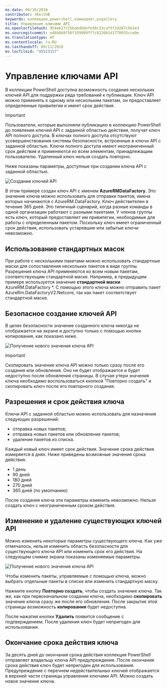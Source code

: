 ```yaml
---
ms.date: 09/10/2018
contributor: JKeithB
keywords: коллекции,powershell,командлет,psgallery
title: Управление ключами API
ms.openlocfilehash: 954eb27c25babdb8efe50c13caf5f2d287c6b3e3
ms.sourcegitcommit: e46b868f56f359909ff7c8230b1d1770935cce0e
ms.translationtype: HT
ms.contentlocale: ru-RU
ms.lasthandoff: 09/13/2018
ms.locfileid: "45523157"
---
```

# <a name="managing-api-keys"></a>Управление ключами API

В коллекции PowerShell доступна возможность создания нескольких ключей API для поддержки ряда требований к публикации. Ключ API можно применять к одному или нескольким пакетам, он предоставляет определенные привилегии и имеет срок действия.

> [!IMPORTANT]
> Пользователи, которые выполняли публикацию в коллекцию PowerShell до появления ключей API с заданной областью действия, получат ключ API полного доступа. В ключах полного доступа отсутствуют усовершенствования системы безопасности, встроенные в ключи API с заданной областью. Ключи полного доступа имеют неограниченный срок действия и применяются ко всем элементам, принадлежащим пользователю. Удаленный ключ нельзя создать повторно.

Ниже показаны параметры, доступные при создании ключа API с заданной областью.

![Создание ключей API](../../Images/PSGallery_KeyScoped.png)

В этом примере создан ключ API с именем **AzureRMDataFactory**. Это значение ключа можно использовать для отправки пакетов, имена которых начинаются с AzureRM.DataFactory. Ключ действителен в течение 365 дней. Это типичный сценарий, когда разные команды в одной организации работают с разными пакетами. У членов группы есть ключ, который предоставляет им привилегии, необходимые для работы с определенным пакетом.
Поскольку ключ имеет ограниченный срок действия, использовать устаревшие или забытые ключи невозможно.

## <a name="using-glob-patterns"></a>Использование стандартных масок

При работе с несколькими пакетами можно использовать стандартные маски для сопоставления нескольких пакетов в виде группы. Разрешения ключа API применяются ко всем новым пакетам, соответствующим стандартной маске. Например, в предыдущем примере используется значение **стандартной маски** AzureRM.DataFactory *. С помощью этого ключа можно отправить пакет AzureRm.DataFactoryV2.Netcore, так как пакет соответствует стандартной маске.

## <a name="create-api-keys-securely"></a>Безопасное создание ключей API

В целях безопасности значение созданного ключа никогда не отображается на экране и доступно только с помощью кнопки копирования, как показано ниже.

![Получение нового значения ключа API](../../Images/PSGallery_CopyCreatedKey.png)

> [!IMPORTANT]
> Скопировать значение ключа API можно только сразу после его создания или обновления. Оно не будет отображается и будет недоступно после обновления страницы. В случае утери значения ключа необходимо воспользоваться кнопкой "Повторно создать" и скопировать ключ после его повторного создания.

## <a name="key-permissions-and-expiration"></a>Разрешения и срок действия ключа

Ключи API с заданной областью можно использовать для назначения следующих разрешений:

- отправка новых пакетов;
- отправка новых пакетов или обновление пакетов;
- удаление пакетов из списка.

Каждый новый ключ имеет срок действия. Значение срока действия измеряется в днях. Ниже приведены возможные значения срока действия.

- 1 день
- 90 дней
- 180 дней
- 270 дней
- 365 дней (по умолчанию)

После создания ключа эти параметры изменить невозможно. Нельзя создать ключ с неограниченным сроком действия.

## <a name="editing-and-deleting-existing-api-keys"></a>Изменение и удаление существующих ключей API

Можно изменить некоторые параметры существующего ключа. Как уже отмечалось, нельзя изменить область безопасности для существующего ключа API или изменить срок его действия. На следующем снимке экрана показаны изменяемые параметры.

![Получение нового значения ключа API](../../Images/PSGallery_EditAPIKey.png)

Чтобы изменить пакеты, управляемые с помощью ключа, можно выбрать отдельные пакеты в списке или изменить стандартную маску.

Нажмите кнопку **Повторно создать**, чтобы создать значение ключа. Так же, как при первоначальном создании ключа, необходимо **скопировать** значение ключа сразу же после его обновления. После закрытия этой страницы возможность **копирования** будет недоступна.

После нажатия кнопки **Удалить** появится сообщение с подтверждением. После удаления ключ будет непригоден для использования.

## <a name="key-expiration"></a>Окончание срока действия ключа

За десять дней до окончания срока действия коллекция PowerShell отправляет владельцу ключа API предупреждение. После окончания срока действия ключ будет непригоден для использования. Предупреждение с перечнем недействительных ключей отображается в верхней части страницы управления ключами API. Можно создать новое значение ключа.
